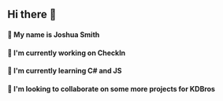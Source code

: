 ## Hi there 👋

#### 📛 My name is Joshua Smith
#### 🔭 I'm currently working on CheckIn
#### 🌱 I'm currently learning C# and JS
#### 👯 I'm looking to collaborate on some more projects for KDBros


<!--
**joshua-smith/joshua-smith** is a ✨ _special_ ✨ repository because its `README.md` (this file) appears on your GitHub profile.

Here are some ideas to get you started:

- 🔭 I’m currently working on ...
- 🌱 I’m currently learning ...
- 👯 I’m looking to collaborate on ...
- 🤔 I’m looking for help with ...
- 💬 Ask me about ...
- 📫 How to reach me: ...
- 😄 Pronouns: ...
- ⚡ Fun fact: ...
-->
